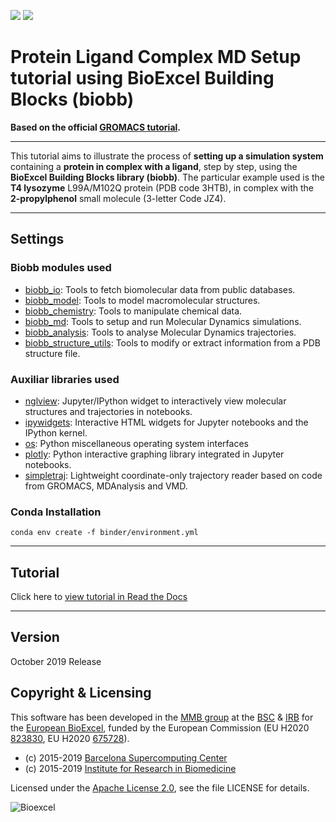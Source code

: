 [![](https://readthedocs.org/projects/biobb-wf-protein-complex-md-setup/badge/?version=latest)](https://biobb-wf-protein-complex-md-setup.readthedocs.io/en/latest/?badge=latest)
[![](https://mybinder.org/badge_logo.svg)](https://mybinder.org/v2/gh/bioexcel/biobb_wf_protein-complex_md_setup/master?filepath=biobb_wf_protein-complex_md_setup%2Fnotebooks%2Fbiobb_Protein-Complex_MDsetup_tutorial.ipynb)

# Protein Ligand Complex MD Setup tutorial using BioExcel Building Blocks (biobb)

**Based on the official [GROMACS tutorial](http://www.mdtutorials.com/gmx/complex/index.html).**

***

This tutorial aims to illustrate the process of **setting up a simulation system** containing a **protein in complex with a ligand**, step by step, using the **BioExcel Building Blocks library (biobb)**. The particular example used is the **T4 lysozyme** L99A/M102Q protein (PDB code 3HTB), in complex with the **2-propylphenol** small molecule (3-letter Code JZ4). 

***

## Settings

### Biobb modules used

* [biobb_io](https://github.com/bioexcel/biobb_io): Tools to fetch biomolecular data from public databases.
* [biobb_model](https://github.com/bioexcel/biobb_model): Tools to model macromolecular structures.
* [biobb_chemistry](https://github.com/bioexcel/biobb_chemistry): Tools to manipulate chemical data.
* [biobb_md](https://github.com/bioexcel/biobb_md): Tools to setup and run Molecular Dynamics simulations.
* [biobb_analysis](https://github.com/bioexcel/biobb_analysis): Tools to analyse Molecular Dynamics trajectories.
* [biobb_structure_utils](https://github.com/bioexcel/biobb_structure_utils):  Tools to modify or extract information from a PDB structure file.

### Auxiliar libraries used

* [nglview](http://nglviewer.org/#nglview): Jupyter/IPython widget to interactively view molecular structures and trajectories in notebooks.
* [ipywidgets](https://github.com/jupyter-widgets/ipywidgets): Interactive HTML widgets for Jupyter notebooks and the IPython kernel.
* [os](https://docs.python.org/3/library/os.html): Python miscellaneous operating system interfaces
* [plotly](https://plot.ly/python/offline/): Python interactive graphing library integrated in Jupyter notebooks.
* [simpletraj](https://github.com/arose/simpletraj): Lightweight coordinate-only trajectory reader based on code from GROMACS, MDAnalysis and VMD.

### Conda Installation

```console
conda env create -f binder/environment.yml
```

***

## Tutorial

Click here to [view tutorial in Read the Docs](https://biobb-wf-protein-complex-md-setup.readthedocs.io/en/latest/index.html)

***

## Version
October 2019 Release

## Copyright & Licensing
This software has been developed in the [MMB group](http://mmb.irbbarcelona.org) at the [BSC](http://www.bsc.es/) & [IRB](https://www.irbbarcelona.org/) for the [European BioExcel](http://bioexcel.eu/), funded by the European Commission (EU H2020 [823830](http://cordis.europa.eu/projects/823830), EU H2020 [675728](http://cordis.europa.eu/projects/675728)).

* (c) 2015-2019 [Barcelona Supercomputing Center](https://www.bsc.es/)
* (c) 2015-2019 [Institute for Research in Biomedicine](https://www.irbbarcelona.org/)

Licensed under the
[Apache License 2.0](https://www.apache.org/licenses/LICENSE-2.0), see the file LICENSE for details.

![](https://bioexcel.eu/wp-content/uploads/2019/04/Bioexcell_logo_1080px_transp.png "Bioexcel")
